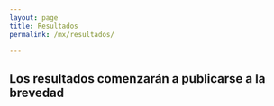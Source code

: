 ```yaml
---
layout: page
title: Resultados
permalink: /mx/resultados/

---
```


## Los resultados comenzarán a publicarse a la brevedad
